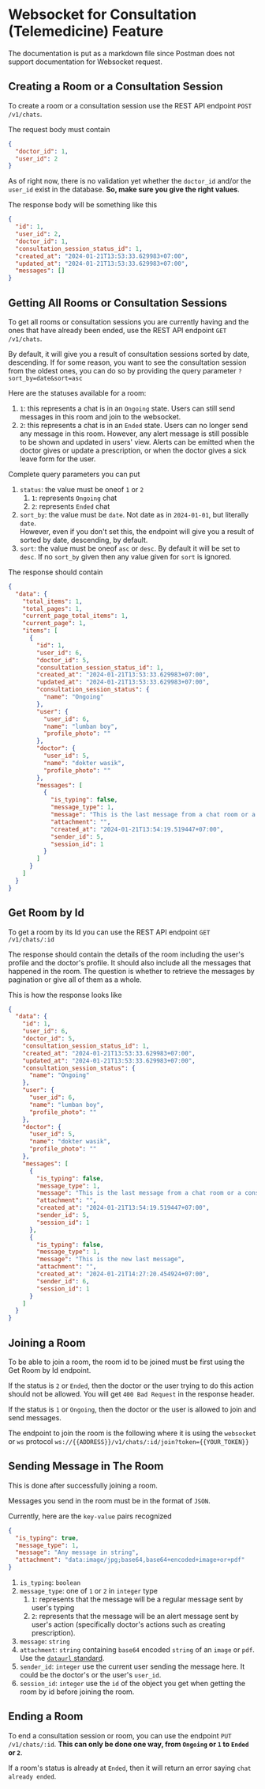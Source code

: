 # Websocket for Consultation (Telemedicine) Feature

The documentation is put as a markdown file since Postman does not support documentation for
Websocket request.

## Creating a Room or a Consultation Session

To create a room or a consultation session use the REST API endpoint `POST /v1/chats`.

The request body must contain

```json
{
  "doctor_id": 1,
  "user_id": 2
}
```

As of right now, there is no validation yet whether the `doctor_id` and/or the `user_id` exist
in the database. **So, make sure you give the right values**.

The response body will be something like this

```json
{
  "id": 1,
  "user_id": 2,
  "doctor_id": 1,
  "consultation_session_status_id": 1,
  "created_at": "2024-01-21T13:53:33.629983+07:00",
  "updated_at": "2024-01-21T13:53:33.629983+07:00",
  "messages": []
}
```

## Getting All Rooms or Consultation Sessions

To get all rooms or consultation sessions you are currently having and the ones that have already been ended, use the
REST API endpoint `GET /v1/chats`.

By default, it will give you a result of consultation sessions sorted by date, descending. If for some reason, you want
to see the consultation session
from the oldest ones, you can do so by providing the query parameter `?sort_by=date&sort=asc`

Here are the statuses available for a room:

1. `1`: this represents a chat is in an `Ongoing` state. Users can still send messages in this room and join to the
   websocket.
2. `2`: this represents a chat is in an `Ended` state. Users can no longer send any message in this room. However, any
   alert message is still possible to be shown and updated in users' view. Alerts can be emitted when the doctor gives
   or update a prescription, or when the doctor gives a sick leave form for the user.

Complete query parameters you can put

1. `status`: the value must be oneof `1` or `2`
    1. `1`: represents `Ongoing` chat
    2. `2`: represents `Ended` chat
2. `sort_by`: the value must be `date`. Not date as in `2024-01-01`, but literally `date`.  
   However, even if you don't set this, the endpoint will give you a result of sorted by date, descending, by default.
3. `sort`: the value must be oneof `asc` or `desc`. By default it will be set to `desc`. If no `sort_by` given then any
   value given for `sort` is ignored.

The response should contain

```json
{
  "data": {
    "total_items": 1,
    "total_pages": 1,
    "current_page_total_items": 1,
    "current_page": 1,
    "items": [
      {
        "id": 1,
        "user_id": 6,
        "doctor_id": 5,
        "consultation_session_status_id": 1,
        "created_at": "2024-01-21T13:53:33.629983+07:00",
        "updated_at": "2024-01-21T13:53:33.629983+07:00",
        "consultation_session_status": {
          "name": "Ongoing"
        },
        "user": {
          "user_id": 6,
          "name": "lumban boy",
          "profile_photo": ""
        },
        "doctor": {
          "user_id": 5,
          "name": "dokter wasik",
          "profile_photo": ""
        },
        "messages": [
          {
            "is_typing": false,
            "message_type": 1,
            "message": "This is the last message from a chat room or a consultation session",
            "attachment": "",
            "created_at": "2024-01-21T13:54:19.519447+07:00",
            "sender_id": 5,
            "session_id": 1
          }
        ]
      }
    ]
  }
}
```

## Get Room by Id

To get a room by its Id you can use the REST API endpoint `GET /v1/chats/:id`

The response should contain the details of the room including the user's profile and the doctor's profile. It should
also include all the messages that happened in the room. The question is whether to retrieve the messages by pagination
or give all of them as a whole.

This is how the response looks like

```json
{
  "data": {
    "id": 1,
    "user_id": 6,
    "doctor_id": 5,
    "consultation_session_status_id": 1,
    "created_at": "2024-01-21T13:53:33.629983+07:00",
    "updated_at": "2024-01-21T13:53:33.629983+07:00",
    "consultation_session_status": {
      "name": "Ongoing"
    },
    "user": {
      "user_id": 6,
      "name": "lumban boy",
      "profile_photo": ""
    },
    "doctor": {
      "user_id": 5,
      "name": "dokter wasik",
      "profile_photo": ""
    },
    "messages": [
      {
        "is_typing": false,
        "message_type": 1,
        "message": "This is the last message from a chat room or a consultation session",
        "attachment": "",
        "created_at": "2024-01-21T13:54:19.519447+07:00",
        "sender_id": 5,
        "session_id": 1
      },
      {
        "is_typing": false,
        "message_type": 1,
        "message": "This is the new last message",
        "attachment": "",
        "created_at": "2024-01-21T14:27:20.454924+07:00",
        "sender_id": 6,
        "session_id": 1
      }
    ]
  }
}
```

## Joining a Room

To be able to join a room, the room id to be joined must be first using the Get Room by Id endpoint.

If the status is `2` or `Ended`, then the doctor or the user trying to do this action should not be allowed.
You will get `400 Bad Request` in the response header.

If the status is `1` or `Ongoing`, then the doctor or the user is allowed to join and send messages.

The endpoint to join the room is the following where it is using the `websocket` or `ws` protocol
`ws://{{ADDRESS}}/v1/chats/:id/join?token={{YOUR_TOKEN}}`

## Sending Message in The Room
This is done after successfully joining a room.

Messages you send in the room must be in the format of `JSON`.

Currently, here are the `key-value` pairs recognized

```json
{
  "is_typing": true,
  "message_type": 1,
  "message": "Any message in string",
  "attachment": "data:image/jpg;base64,base64+encoded+image+or+pdf"
}
```

1. `is_typing`: `boolean`
2. `message_type`: one of `1` or `2` in `integer` type
    1. `1`: represents that the message will be a regular message sent by user's typing
    2. `2`: represents that the message will be an alert message sent by user's action (specifically doctor's actions
       such as creating prescription).
3. `message`: `string`
4. `attachment`: `string` containing `base64` encoded `string` of an `image` or `pdf`. Use the
   [`dataurl` standard](https://developer.mozilla.org/en-US/docs/Web/HTTP/Basics_of_HTTP/Data_URLs).
5. `sender_id`: `integer` use the current user sending the message here. It could be the doctor's or the user's
   `user_id`.
6. `session_id`: `integer` use the `id` of the object you get when getting the room by id before joining the room.


## Ending a Room

To end a consultation session or room, you can use the endpoint `PUT /v1/chats/:id`.
**This can only be done one way, from `Ongoing` or `1` to `Ended` or `2`**.

If a room's status is already at `Ended`, then it will return an error saying `chat already ended`.

